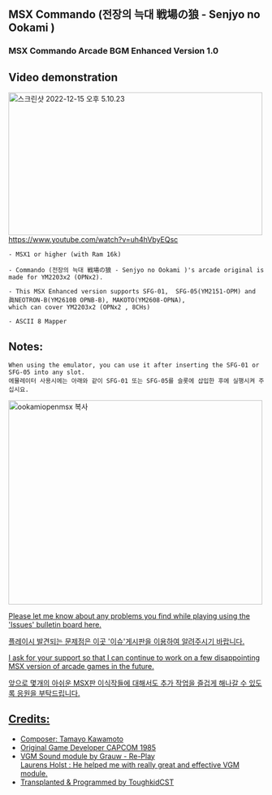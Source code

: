## MSX Commando (전장의 늑대 戦場の狼 - Senjyo no Ookami )
### MSX Commando Arcade BGM Enhanced Version 1.0


## Video demonstration

<a data-flickr-embed="true" href="https://youtu.be/uh4hVbyEQsc" title="스크린샷 2022-12-15 오후 5.10.23"><img src="https://live.staticflickr.com/65535/52576441206_a43ec5bcd4.jpg" width="500" height="281" alt="스크린샷 2022-12-15 오후 5.10.23"></a>
https://www.youtube.com/watch?v=uh4hVbyEQsc


	- MSX1 or higher (with Ram 16k) 
 
	- Commando (전장의 늑대 戦場の狼 - Senjyo no Ookami )'s arcade original is made for YM2203x2 (OPNx2).

	- This MSX Enhanced version supports SFG-01,  SFG-05(YM2151-OPM) and 眞NEOTRON-B(YM2610B OPNB-B), MAKOTO(YM2608-OPNA), 
	which can cover YM2203x2 (OPNx2 , 8CHs)
 
	- ASCII 8 Mapper



## Notes:

	When using the emulator, you can use it after inserting the SFG-01 or SFG-05 into any slot.
	에뮬레이터 사용시에는 아래와 같이 SFG-01 또는 SFG-05를 슬롯에 삽입한 후에 실행시켜 주십시요. 

<a data-flickr-embed="true" href="https://www.flickr.com/gp/toughkidcst/c196330juH" title="ookamiopenmsx 복사"><img src="https://live.staticflickr.com/65535/52577012300_fe94111a2e.jpg" width="500" height="402" alt="ookamiopenmsx 복사">


Please let me know about any problems you find while playing using the 'Issues' bulletin board here.
    	
플레이시 발견되는 문제점은 이곳 '이슈'게시판을 이용하여 알려주시기 바랍니다. 


I ask for your support so that 
            I can continue to work on a few disappointing MSX version of arcade games in the future.

앞으로 몇개의 아쉬운 MSX판 이식작들에 대해서도 추가 작업을 즐겁게 해나갈 수 있도록 응원을 부탁드립니다. 


## Credits:

- Composer: Tamayo Kawamoto
- Original Game Developer CAPCOM 1985
- VGM Sound module by Grauw - Re-Play                           
  Laurens Holst : He helped me with really great and effective VGM module.
- Transplanted & Programmed by ToughkidCST 
